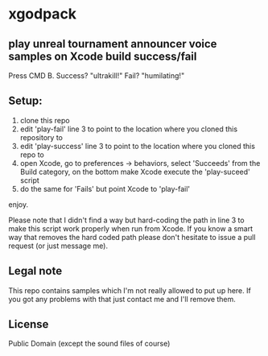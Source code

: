 # xgodpack
## play unreal tournament announcer voice samples on Xcode build success/fail

Press CMD B. Success? "ultrakill!" Fail? "humilating!"

## Setup:

1. clone this repo
2. edit 'play-fail' line 3 to point to the location where you cloned this repository to
3. edit 'play-success' line 3 to point to the location where you cloned this repo to
4. open Xcode, go to preferences -> behaviors, select 'Succeeds' from the Build category, on the bottom make Xcode execute the 'play-suceed' script
5. do the same for 'Fails' but point Xcode to 'play-fail'

enjoy.

Please note that I didn't find a way but hard-coding the path in line 3 to make this script work properly when run from Xcode. If you know a smart way that removes the hard coded path please don't hesitate to issue a pull request (or just message me).

## Legal note

This repo contains samples which I'm not really allowed to put up here. If you got any problems with that just contact me and I'll remove them.

## License

Public Domain (except the sound files of course)

